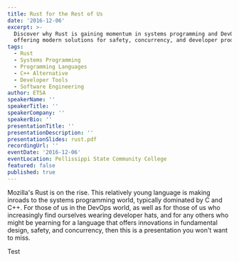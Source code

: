 ```yaml
---
title: Rust for the Rest of Us
date: '2016-12-06'
excerpt: >-
  Discover why Rust is gaining momentum in systems programming and DevOps,
  offering modern solutions for safety, concurrency, and developer productivity.
tags:
  - Rust
  - Systems Programming
  - Programming Languages
  - C++ Alternative
  - Developer Tools
  - Software Engineering
author: ETSA
speakerName: ''
speakerTitle: ''
speakerCompany: ''
speakerBio: ''
presentationTitle: ''
presentationDescription: ''
presentationSlides: rust.pdf
recordingUrl: ''
eventDate: '2016-12-06'
eventLocation: Pellissippi State Community College
featured: false
published: true
---
```


Mozilla's Rust is on the rise. This relatively young language is making inroads to the systems programming world, typically dominated by C and C++. For those of us in the DevOps world, as well as for those of us who increasingly find ourselves wearing developer hats, and for any others who might be yearning for a language that offers innovations in fundamental design, safety, and concurrency, then this is a presentation you won't want to miss.


Test
